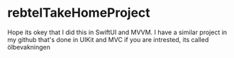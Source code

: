 # rebtelTakeHomeProject

Hope its okey that I did this in SwiftUI and MVVM. I have a similar project in my github that's done in UIKit and MVC if you are intrested, its called ölbevakningen
